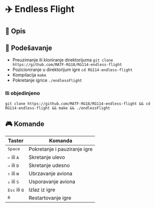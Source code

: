 # :airplane: Endless Flight 
## :memo: Opis

## :wrench: Podešavanje
* Preuzimanje ili kloniranje direktorijuma 
``` git clone https://github.com/MATF-RG18/RG114-endless-flight ```
* Pozicioniranje u direktorijum igre
``` cd RG114-endless-flight ```
* Kompilacija
``` make ```
* Pokretanje igrice
``` ./endlessFlight ```
### Ili objedinjeno
```
git clone https://github.com/MATF-RG18/RG114-endless-flight && cd RG114-endless-flight && make && ./endlessFlight
```

## :video_game: Komande
|  Taster|Komanda  |
|--------|---------|
|<kbd>Space</kbd> | Pokretanje i pauziranje igre|
|<kbd>&larr;</kbd> ili <kbd>A</kbd> |  Skretanje ulevo|
|<kbd>&rarr;</kbd> ili <kbd>D</kbd> | Skretanje udesno|
|<kbd>&uarr;</kbd> ili <kbd>W</kbd> | Ubrzavanje aviona|
|<kbd>&darr;</kbd> ili <kbd>S</kbd> |Usporavanje aviona|
|<kbd>Esc</kbd> ili <kbd>Q</kbd> |Izlaz iz igre|
| <kbd>R</kbd> |Restartovanje igre|
